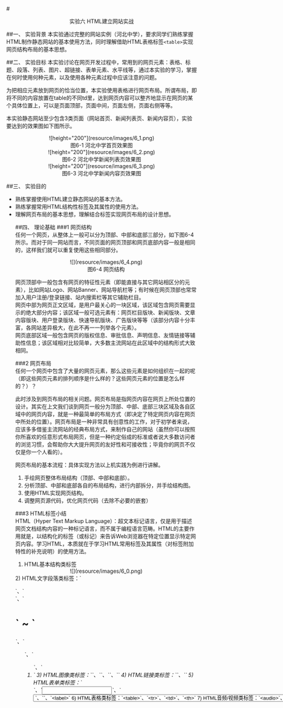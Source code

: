 #<center>实验六 HTML建立网站实战</center>

##一、	实验背景
 本实验通过完整的网站实例（河北中学），要求同学们熟练掌握HTML制作静态网站的基本使用方法，同时理解借助HTML表格标签`<table>`实现网页结构布局的基本思想。
 
##二、	实验目标
本实验讨论在网页开发过程中，常用到的网页元素：表格、标题、段落、列表、图片、超链接、表单元素、水平线等，通过本实验的学习，掌握在何时使用何种元素，以及使用各种元素过程中应该注意的问题。  

为把相应元素放到网页的恰当位置，本实验使用表格进行网页布局。所谓布局，即将不同的内容放置在table的不同td里，达到网页内容可以整齐地显示在网页的某个具体位置上，可以是页面顶部，页面中间，页面左侧，页面右侧等等。  

本实验静态网站至少包含3类页面（网站首页、新闻列表页、新闻内容页），实验要达到的效果图如下图所示。
  
<center>![height="200"](resource/images/6_1.png)</center>  
<center>图6-1 河北中学首页效果图</center>  
<center>![height="200"](resource/images/6_2.png)</center>  
<center>图6-2 河北中学新闻列表页效果图</center>     
<center>![height="200"](resource/images/6_3.png)</center>  
<center>图6-3 河北中学新闻内容页效果图</center> 

##三、	实验目的 
+ 熟练掌握使用HTML建立静态网站的基本方法。
+ 熟练掌握常用HTML结构性标签及其属性的使用方法。
+ 理解网页布局的基本思想，理解结合<table>标签实现网页布局的设计思想。
 
##四、	理论基础 
###1	网页结构  
任何一个网页，从整体上一般可以分为顶部、中部和底部三部分，如下图6-4所示。而对于同一网站而言，不同页面的网页顶部和网页底部内容一般是相同的，这样我们就可以重复使用这些相同部分。  

  <center>![](resource/images/6_4.png)</center>  
  <center>图6-4 网页结构</center>  
  
网页顶部中一般包含有网页的特征性元素（即能直接与其它网站相区分的元素），比如网站Logo、网站Banner、网站导航栏等；有时候在网页顶部也常常加入用户注册/登录链接、站内搜索栏等其它辅助栏目。  
网页中部为网页正文区域，是用户最关心的一块区域，该区域包含网页需要显示的绝大部分内容；该区域一般可选元素有：网页栏目版块、新闻版块、文章内容版块、用户登录版块、快速导航版块、广告版块等等（该部分内容十分丰富，各网站差异极大，在此不再一一列举各个元素）。  
网页底部区域一般包含网页的版权信息、审批信息、声明信息、友情链接等辅助性信息；该区域相对比较简单，大多数主流网站在此区域中的结构形式大致相同。   
  
###2	网页布局  
任何一个网页中包含了大量的网页元素，那么这些元素是如何组织在一起的呢（即这些网页元素的排列顺序是什么样的？这些网页元素的位置是怎么样的？）？  

此时涉及到网页布局的相关问题。网页布局是指网页内容在网页上所处位置的设计。其实在上文我们谈到网页一般分为顶部、中部、底部三块区域及各自区域中的网页内容，就是一种最简单的布局方式（即决定了特定网页内容在网页中所处的位置）。网页布局是一种非常具有创意性的工作，对于初学者来说，应该多多借鉴主流网站的经典布局方式，来制作自己的网站（虽然你可以按照你所喜欢的任意形式布局网页，但是一种约定俗成的标准或者说大多数访问者的浏览习惯，会帮助你大大提升网页的友好性和可接收性；毕竟你的网页不仅仅是你一个人看的）。 
 
网页布局的基本流程：具体实现方法以上机实践为例进行讲解。  

1)	手绘网页整体布局结构（顶部、中部和底部）。  
2)	分析顶部、中部和底部各自的布局结构，进行内部拆分，并手绘结构图。  
3)	使用HTML实现网页结构。  
4)	调整网页源代码，优化网页代码（去除不必要的嵌套）   
  
###3  HTML标签小结  
HTML（Hyper Text Markup Language）：超文本标记语言，仅是用于描述网页文档结构内容的一种标记语言，而不属于编程语言范畴。HTML的主要作用就是，以结构化的标签（或标记）来告诉Web浏览器在特定位置显示特定网页内容。学习HTML，本质就在于学习HTML常用标签及其属性（对标签附加特性的补充说明）的使用方法。  
1)	HTML基本结构类标签
  
  <center>![](resource/images/6_0.png)</center>  
2)	HTML文字段落类标签：`<p>`、`<br/>`、`<h1>` ~ `<h6>`、`<ul>`、`<ol>`、`<li>`  
3)	HTML图像类标签：`<img/>`、`<map>`、`<area/>`、`<canvas>`   
4)	HTML链接类标签：`<a>`、`<link/>`  
5)	HTML表单类标签：`<form>`、`<input/>`、`<select>`、`<option>`、`<textarea>`、`<label>`    
6)	HTML表格类标签：`<table>`、`<tr>`、`<td>`、`<th>`  
7)	HTML音频/视频类标签：`<audio>`、`<video>`  
8)	HTML框架类标签：`<frame>`、`<frameset>`、`<iframe>`    
9)	HTML样式相关标签：`<strong>`、`<em>`、`<big>`、`<small>`、`<sup>`、`<sub>`、`<font>`  
 
##五、	实验步骤   
###步骤一： 建立网站目录结构
在lab5目录下，建立images文件夹（包含网站中所使用的图片）,同时建立3个html文件（index.html、list.html、content.html），如下图6-5所示。  

  <center>![](resource/images/6_5.png)</center>  
  <center>图6-5 网站目录结构</center>  
###步骤二： 首页添加网页布局结构
由于“河北中学”网站中这三类页面具有相同的网页顶部、网页中部和网页底部结构，首先从整体上把网页划分成上、中、下三部分。在index.html文件中，建立该三部分的结构性代码（借助表格标签的三行来实现），示例代码如下所示。  
  
  <center>![](resource/images/6_00.png)</center>  
###步骤三：设置网页顶部代码 
页头部分主要有背景图片和导航栏组成，这些网页元素应该位于表格中进行布局排列。导航栏的构成比较简单，直接使用`<a>`标签即可（注意：超链接的地址统一设置为content.html）；背景图片的设置比较复杂，因为该背景图效果是由images文件夹中的bg.gif和banner.jpg两个图片文件组成的。  
补充网页顶部需要注意的一些样式信息：超链接的字体颜色是white，可以借助`<font>`标签实现；bg.gif图片铺满整个屏幕（100%），banner.jpg图片占据整个屏幕的60%且居中显示；导航栏部分高度大概是75px。  
###步骤四：设置网页底部代码
网页底部代码比较简单，只需要注意两点样式信息：文字颜色为white；网页底部使用背景图片foot_bg.gif填充。  
###步骤五：设置index.html网页中部内容
1)	首先index.html页面网页中部从上到下又可以划分为3部分，所以可以再次借助表格的3行来实现结构，如下图6-6所示。  

  <center>![](resource/images/6_6.png)</center>  
  <center>图6-6 index.html页面中部结构</center>  
2)	现在开始分析上部代码结构。按照布局的基本思想，又可以把其分为左、中、右三部分组成，而这三部分可以由1行3列的表格支撑。该部分网页元素主要有超链接、图片、列表等组成，需要注意的问题主要有以下几个：第一，左、中、右三部分的宽度比较分别是25%、55%和20%；新闻列表中所有超链接的链接地址均指向content.html页面；“河中新闻”图片右上角的“more”使用图像热区实现，其中热区核心代码如下所示。   

  <center>![](resource/images/6_000.png)</center>
3)	接下来分析中部分代码结构。该部分代码比较复杂，首先通过效果图对该部分进行划分，如下图6-7所示。  

  <center>![](resource/images/6_7.png)</center>  
  <center>图6-7 index.html中部之中部结构</center>
通过图6-7可以发现该部分网页整体是由一个2行4列的表格组成的，其中第一行的两个单元格要分别跨列显示（colspan）；另外，“河中教研网”和“河中德育网”分别使用了图像热区，其热区坐标如下所示。  
  
  <center>![](resource/images/6_0000.png)</center>  
  
4)	最后处理最下方部分，该部分结构比较简单，直接由1行4列的表格组成，其中注意最左侧大图片是由4个热区组成，其坐标示例代码如下所示。  

  <center>![](resource/images/6_00000.png)</center>
###步骤六：设置list.html网页中部内容
list.html页面整体结构由1行2列的表格组成，其中左侧占据25%宽度，右侧占据75%宽度。
此页面内容比较简单，强调两个注意问题，其它问题不再赘述。第一，“学校概况”和“所获荣誉”下方通过水平分割线与其它元素分割；第二，分页码部分由1行8列的表格组成。
###步骤六：设置content.html网页中部内容
content.html页面结构基本和list.html页面结构相似，不再详细展开讨论。注意：左侧内容区域占据70%宽度，右侧列表区域占据30%宽度；另外，“上一篇”和“下一篇”新闻部分可以直接使用空格（&nbsp;）分开，不需要再划分表格结构。

##六、	实验作业（完成并提交）
使用Sublime Text 3完成本实验的网页文件，把作业上传到ftp服务器，并把ftp地址提交到雪梨教育同步课程相应任务下。
##七、	推荐阅读
http://www.111cn.net/cssdiv/css/57963.htm  
http://wenku.baidu.com/link?url=UL-hi2_mGChJa1-C_afK02MXY0plHySYtbDKx29CkgjMuseX0CRavmMAkJ0YspuCuS__SlWynW8PeY2O2Gu-Znf1FUEFhQE91Rjyqlfz5sy

